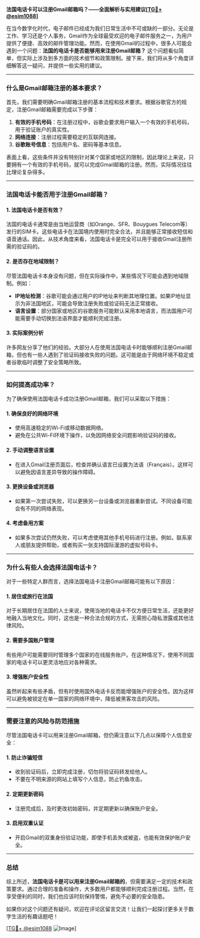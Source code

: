 **法国电话卡可以注册Gmail邮箱吗？——全面解析与实用建议[[TG💪+ @esim1088](https://t.me/s/esim1088)]**

在当今数字化时代，电子邮件已经成为我们日常生活中不可或缺的一部分。无论是工作、学习还是个人事务，Gmail作为全球最受欢迎的电子邮件服务之一，为用户提供了便捷、高效的邮件管理功能。然而，在使用Gmail的过程中，很多人可能会遇到一个问题：**法国的电话卡是否能够用来注册Gmail邮箱？** 这个问题看似简单，但实际上涉及到多方面的技术细节和政策限制。接下来，我们将从多个角度详细解答这一疑问，并提供一些实用的建议。

---

### **什么是Gmail邮箱注册的基本要求？**

首先，我们需要明确Gmail邮箱注册的基本流程和技术要求。根据谷歌官方的规定，注册Gmail邮箱需要完成以下步骤：

1. **有效的手机号码**：在注册过程中，谷歌会要求用户输入一个有效的手机号码，用于验证账户的真实性。
2. **网络连接**：注册过程需要稳定的互联网连接。
3. **谷歌账号信息**：包括用户名、密码等基本信息。

表面上看，这些条件并没有特别针对某个国家或地区的限制，因此理论上来说，只要拥有一个有效的手机号码，就可以完成Gmail邮箱的注册。然而，实际情况往往比理论复杂得多。

---

### **法国电话卡能否用于注册Gmail邮箱？**

#### **1. 法国电话卡是否有效？**
法国的电话卡通常是由当地运营商（如Orange、SFR、Bouygues Telecom等）发行的SIM卡。这些电话卡在法国境内使用时完全合法，并且能够正常接收短信和语音通话。因此，从技术角度来看，法国电话卡是完全可以用于接收Gmail注册所需的验证码的。

#### **2. 是否存在地域限制？**
尽管法国电话卡本身没有问题，但在实际操作中，某些情况下可能会遇到地域限制。例如：
- **IP地址检测**：谷歌可能会通过用户的IP地址来判断其地理位置。如果IP地址显示为非法国地区，可能会导致注册失败或验证码无法正常接收。
- **语言设置**：部分国家或地区的谷歌服务可能默认采用本地语言，而法国用户可能需要手动切换到法语界面才能顺利完成注册。

#### **3. 实际案例分析**
许多网友分享了他们的经验。大部分人在使用法国电话卡时能够顺利注册Gmail邮箱，但也有一些人遇到了验证码接收失败的问题。这可能是由于网络环境不稳定或者谷歌临时调整了安全策略所致。

---

### **如何提高成功率？**

为了确保使用法国电话卡成功注册Gmail邮箱，我们可以采取以下措施：

#### **1. 确保良好的网络环境**
- 使用高速稳定的Wi-Fi或移动数据网络。
- 避免在公共Wi-Fi环境下操作，以免因网络安全问题影响验证码的接收。

#### **2. 手动调整语言设置**
- 在进入Gmail注册页面后，检查并确认语言已设置为法语（Français）。这样可以避免因语言差异导致的操作障碍。

#### **3. 更换设备或浏览器**
- 如果第一次尝试失败，可以更换另一台设备或浏览器重新尝试。不同设备可能会有不同的网络表现。

#### **4. 考虑备用方案**
- 如果多次尝试仍然失败，可以考虑使用其他手机号码进行注册。例如，联系家人或朋友提供帮助，或者购买一张支持国际漫游的虚拟号码卡。

---

### **为什么有些人会选择法国电话卡？**

对于一些特定人群而言，选择法国电话卡注册Gmail邮箱可能有以下原因：

#### **1. 居住或旅行在法国**
对于长期居住在法国的人士来说，使用当地的电话卡不仅方便日常生活，还能更好地融入当地文化。同时，这也是一种合法合规的方式，无需担心隐私泄露或其他法律风险。

#### **2. 需要多国账户管理**
有些用户可能需要同时管理多个国家的在线服务账户。在这种情况下，使用不同国家的电话卡可以更灵活地应对各种需求。

#### **3. 增强账户安全性**
虽然听起来有些矛盾，但有时使用国外电话卡反而能增强账户的安全性。因为这样可以避免被锁定在单一国家的网络环境中，降低被黑客攻击的风险。

---

### **需要注意的风险与防范措施**

尽管法国电话卡可以用来注册Gmail邮箱，但仍需注意以下几点以保障个人信息安全：

#### **1. 防止诈骗短信**
- 收到验证码后，立即完成注册，切勿将验证码转发给他人。
- 不要在不明来源的网站上填写个人信息，防止钓鱼攻击。

#### **2. 定期更新密码**
- 注册完成后，及时更改初始密码，并定期更新以确保账户安全。

#### **3. 启用双重认证**
- 开启Gmail的双重身份验证功能，即使手机丢失或被盗，也能有效保护账户安全。

---

### **总结**

综上所述，**法国电话卡是可以用来注册Gmail邮箱的**，但需要满足一定的技术和政策要求。通过合理的准备和操作，大多数用户都能够顺利完成注册过程。当然，在享受便利的同时，我们也应该时刻保持警惕，避免不必要的安全隐患。

如果你对这个问题还有疑问，欢迎在评论区留言交流！让我们一起探讨更多关于数字生活的有趣话题吧！

[[TG💪+ @esim1088](https://t.me/s/esim1088) ![Image](https://i.postimg.cc/4NQfJmqS/Snipaste-2025-05-13-00-14-12.png)]